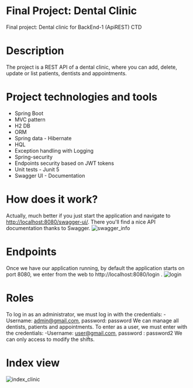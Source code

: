 # Final Project: Dental Clinic
Final project: Dental clinic for BackEnd-1 (ApiREST) CTD

# Description
The project is a REST API of a dental clinic, where you can add, delete, update or list patients, dentists and appointments.

# Project technologies and tools
* Spring Boot
* MVC pattern
* H2 DB
* ORM
* Spring data - Hibernate
* HQL
* Exception handling with Logging
* Spring-security
* Endpoints security based on JWT tokens
* Unit tests - Junit 5
* Swagger UI - Documentation

# How does it work?
Actually, much better if you just start the application and navigate to [http://localhost:8080/swagger-ui/](http://localhost:8080/swagger-ui/index.html#/). There you'll find a nice API documentation thanks to Swagger.
![swagger_info](https://user-images.githubusercontent.com/86891538/178162702-8cb69ef2-d9c9-4760-8e80-1e160801012c.png)

# Endpoints
Once we have our application running, by default the application starts on port 8080, we enter from the web to http://localhost:8080/login .
![login](https://user-images.githubusercontent.com/86891538/178162723-cd7b700e-db6e-4f7f-8cf7-ac1dc89020b7.png)

# Roles
To log in as an administrator, we must log in with the credentials: 
-Username: admin@gmail.com, password: password 
We can manage all dentists, patients and appointments.
To enter as a user, we must enter with the credentials: 
-Username: user@gmail.com, password : password2 
We can only access to modify the shifts.

# Index view
![index_clinic](https://user-images.githubusercontent.com/86891538/178162776-06ab859d-d2d4-4c07-b397-4f0bbcbd2e71.png)

